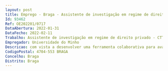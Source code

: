 ```yaml
--- 
layout: post
title: Emprego - Braga - Assistente de investigação em regime de direito privado - CTTI-159/21-ALGORITMI (1)
Id: 93462
Ref: OE202201/0717
DataAbertura: 2022-01-31
DataFecho: 2022-02-11
Trabalho: Assistente de investigação em regime de direito privado - CTTI-159/21-ALGORITMI (1)
Empregador: Universidade do Minho
Descricao: com vista a desenvolver uma ferramenta colaborativa para avaliação de riscos operacionais que irá conciliar o conhecimento de diversas áreas de uma empresa.
CodigoPostal: 4704-553 BRAGA
Concelho: Braga
Distrito: Braga
--- 
```

